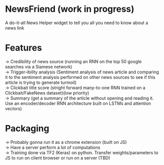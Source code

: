 # NewsFriend (work in progress)

A do-it-all News Helper widget to tell you all you need to know about a news link

# Features
-> Credibility of news source (running an RNN on the top 50 google searches via a Siamese network)  
-> Trigger-ibility analysis (Sentiment analysis of news article and comparing it to the sentiment analysis performed on other news sources to see if this article is trying to generate turmoil)  
-> Clickbait title score (stright forward many-to-one RNN trained on a Clickbait/FakeNews dataset)(low priority)  
-> Summary (get a summary of the article without opening and reading it. Use an encoder/decoder RNN architecture built on LSTMs and attention vectors)  

# Packaging
-> Probably gonna run it as a chrome extension (built on JS)  
-> Have a server perform a lot of computations  
-> Training done via TF2 (Keras) on python. Transfer weights/parameters to JS to run on client browser or run on a server (TBD)  
